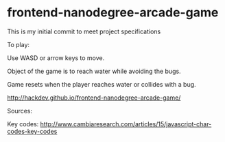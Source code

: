 frontend-nanodegree-arcade-game
===============================

This is my initial commit to meet project specifications

To play:

Use WASD or arrow keys to move.

Object of the game is to reach water while avoiding the bugs.

Game resets when the player reaches water or collides with a bug.

http://hackdev.github.io/frontend-nanodegree-arcade-game/





Sources:

Key codes: http://www.cambiaresearch.com/articles/15/javascript-char-codes-key-codes
